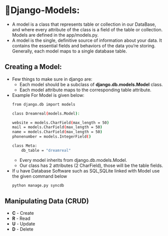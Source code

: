 # :star2:Django-Models:
-  A model is a class that represents table or collection in our DataBase, and where every attribute of the class is a field of the table or collection. Models are defined in the app/models.py.
- A model is the single, definitive source of information about your data. It contains the essential fields and behaviors of the data you’re storing. Generally, each model maps to a single database table.
## Creating a Model:
  - Few things to make sure in django are:
      - Each model should be a subclass of **django.db.models.Model** class.
      - Each model attribute maps to the corresponding table attribute.
  - Example For Model is given below:
      ```sh
      from django.db import models

      class Dreamreal(models.Model):

      website = models.CharField(max_length = 50)
      mail = models.CharField(max_length = 50)
      name = models.CharField(max_length = 50)
      phonenumber = models.IntegerField()

      class Meta:
          db_table = "dreamreal"
      ```
      - Every model inherits from django.db.models.Model.
      - Our class has 2 attributes (2 CharField), those will be the table fields.
  - If u have Database Software such as SQL,SQLite linked with Model use the given command below
      ```sh
      python manage.py syncdb
      ```
## Manipulating Data (CRUD)   
   -  **C** - Create
   -  **R** - Read
   -  **U** - Update
   -  **D** - Delete
     

   
   
